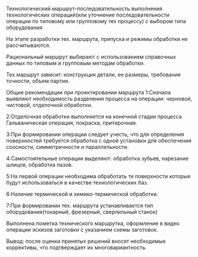 Технологический маршрут-последовательность выполнения технологических операций(или уточнение последовательности операции по типовому или групповому тех процессу) с выбором типа оборудования

На этапе разработки тех. маршрута, припуска и режимы обработки не рассчитываются.

Рациональный маршрут выбирают с использованием справочных данных по типовым и групповым методам обработки.

Тех.маршрут зависит: конструкция детали, ее размеры, требования точности, объем партии.

Общие рекомендации при проектировании маршрута 1:Сначала выявляют необходимость разделения процесса на операции: черновой, чистовой, отделочной обработки.

2:Отделочная обработки выполняется на конечной стадии процесса Гальваническая операция, покраска, притирочная.

3:При формировании операции следует учесть, что для определения поверхностей требуется обработка с одной установки для обеспечения соосности, симметричности и параллельности.

4:Самостоятельные операции выделяют: обработка зубьев, нарезание шлицов, обработка пазов.

5:На первой операции необходима обработать те поверхности которые будут использоваться в качестве технологических баз.

6:Наличие термической и химико-термической обработки.

7:При формировании тех. маршрута устанавливается тип оборудования(токарный, фрезерный, сверлильный станок)

Выполнена пометка технического маршрутка, оформление в видео операции эскизов заготовки с указанием схемы заготовок.

Вывод: после оценки принятых решений вносят необходимые коррективы, что подтверждает их многовариантность.